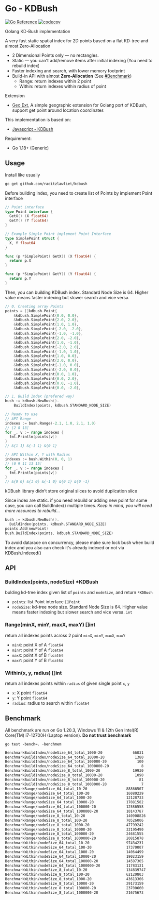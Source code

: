 # Go - KDBush

[![Go Reference](https://pkg.go.dev/badge/github.com/raditzlawliet/kdbush.svg)](https://pkg.go.dev/github.com/raditzlawliet/kdbush)
[![codecov](https://codecov.io/gh/raditzlawliet/kdbush/graph/badge.svg?token=0H3J4MQK59)](https://codecov.io/gh/raditzlawliet/kdbush)

Golang KD-Bush implementation

A very fast static spatial index for 2D points based on a flat KD-tree and almost Zero-Allocation

- 2 Dimensional Points only — no rectangles.
- Static — you can't add/remove items after initial indexing (You need to rebuild index)
- Faster indexing and search, with lower memory footprint
- Build-in API with almost **Zero-Allocation** (See [#Benchmark](#benchmark))
  - Range: return indexes within 2 point
  - Within: return indexes within radius of point

Extension

- [Geo Ext.](geo) A simple geographic extension for Golang port of KDBush, support get point around location coordinates

This implementation is based on:

- [Javascript - KDBush](https://github.com/mourner/kdbush)

Requirement:

- Go 1.18+ (Generic)

## Usage

Install like usually

```sh
go get github.com/raditzlawliet/kdbush
```

Before building index, you need to create list of Points by implement Point interface

```go
// Point interface
type Point interface {
  GetX() (X float64)
  GetY() (Y float64)
}

// Example Simple Point implement Point Interface
type SimplePoint struct {
  X, Y float64
}

func (p *SimplePoint) GetX() (X float64) {
  return p.X
}

func (p *SimplePoint) GetY() (Y float64) {
  return p.Y
}
```

Then, you can building KDBush index.
Standard Node Size is 64. Higher value means faster indexing but slower search and vice versa.

```go
// 0. Creating array Points
points = []kdbush.Point{
    &kdbush.SimplePoint{0.0, 0.0},
    &kdbush.SimplePoint{2.0, 2.0},
    &kdbush.SimplePoint{1.0, 1.0},
    &kdbush.SimplePoint{-2.0, -2.0},
    &kdbush.SimplePoint{-1.0, -1.0},
    &kdbush.SimplePoint{2.0, -2.0},
    &kdbush.SimplePoint{1.0, -1.0},
    &kdbush.SimplePoint{-2.0, 2.0},
    &kdbush.SimplePoint{-1.0, 1.0},
    &kdbush.SimplePoint{1.0, 0.0},
    &kdbush.SimplePoint{2.0, 0.0},
    &kdbush.SimplePoint{-1.0, 0.0},
    &kdbush.SimplePoint{-2.0, 0.0},
    &kdbush.SimplePoint{0.0, 1.0},
    &kdbush.SimplePoint{0.0, 2.0},
    &kdbush.SimplePoint{0.0, -1.0},
    &kdbush.SimplePoint{0.0, -2.0},

// 1. Build Index (prefered way)
bush := kdbush.NewBush().
    BuildIndex(points, kdbush.STANDARD_NODE_SIZE)

// Ready to use
// API Range
indexes := bush.Range(-2.1, 1.0, 2.1, 1.0)
// [2 8 13]
for _, v := range indexes {
  fmt.Println(points[v])
}
// &{1 1} &{-1 1} &{0 1}

// API Within X, Y with Radius
indexes := bush.Within(0, 0, 1)
// [0 9 11 13 15]
for _, v := range indexes {
  fmt.Println(points[v])
}
// &{0 0} &{1 0} &{-1 0} &{0 1} &{0 -1}

```

kDBush library didn't store original slices to avoid duplication slice

Since index are static. if you need rebuild or adding new point for some case, you can call BuildIndex() multiple times.
_Keep in mind, you will need more resources to rebuild..._

```go
bush := kdbush.NewBush().
  BuildIndex(points, kdbush.STANDARD_NODE_SIZE)
points.Add(newPoint)
bush.BuildIndex(points, kdbush.STANDARD_NODE_SIZE)
```

To avoid datarace on concurrency, please make sure lock bush when build index and you also can check it's already indexed or not via KDBush.Indexed()

## API

### BuildIndex(points, nodeSize) \*KDBush

bulding kd-tree index given list of `points` and `nodeSize`, and return `*KDBush`

- `points`: list Point interface `[]Point`
- `nodeSize`: kd-tree node size. Standard Node Size is 64. Higher value means faster indexing but slower search and vice versa. `int`

### Range(minX, minY, maxX, maxY) []int

return all indexes points across 2 point `minX`, `minY`, `maxX`, `maxY`

- `minX`: point X of A `float64`
- `minY`: point Y of A `float64`
- `maxX`: point X of B `float64`
- `maxY`: point Y of B `float64`

### Within(x, y, radius) []int

return all indexes points within `radius` of given single point `x`, `y`

- `x`: X point `float64`
- `y`: Y point `float64`
- `radius`: radius to search within `float64`

## Benchmark

All benchmark are run on Go 1.20.3, Windows 11 & 12th Gen Intel(R) Core(TM) i7-12700H (Laptop version). **Do not trust benchmark**

`go test -bench=. -benchmem`

```sh
BenchmarkBuildIndex/nodeSize_64_total_1000-20              66031             17605 ns/op           24576 B/op          2 allocs/op
BenchmarkBuildIndex/nodeSize_64_total_10000-20              1380            825414 ns/op          245760 B/op          2 allocs/op
BenchmarkBuildIndex/nodeSize_64_total_100000-20              100          10672552 ns/op         2408448 B/op          2 allocs/op
BenchmarkBuildIndex/nodeSize_64_total_1000000-20               8         125372525 ns/op        24010752 B/op          2 allocs/op
BenchmarkBuildIndex/nodeSize_8_total_1000-20               19930             58559 ns/op           24576 B/op          2 allocs/op
BenchmarkBuildIndex/nodeSize_8_total_10000-20               1090           1097253 ns/op          245760 B/op          2 allocs/op
BenchmarkBuildIndex/nodeSize_8_total_100000-20                81          14333335 ns/op         2408448 B/op          2 allocs/op
BenchmarkBuildIndex/nodeSize_8_total_1000000-20                7         164077629 ns/op        24010752 B/op          2 allocs/op
BenchmarkRange/nodeSize_64_total_10-20                  88866507                14.03 ns/op            0 B/op          0 allocs/op
BenchmarkRange/nodeSize_64_total_100-20                 16080229                76.07 ns/op            0 B/op          0 allocs/op
BenchmarkRange/nodeSize_64_total_1000-20                12128733                99.23 ns/op            0 B/op          0 allocs/op
BenchmarkRange/nodeSize_64_total_10000-20               17081582                69.91 ns/op            0 B/op          0 allocs/op
BenchmarkRange/nodeSize_64_total_100000-20              12586558                92.07 ns/op            0 B/op          0 allocs/op
BenchmarkRange/nodeSize_64_total_1000000-20             10143787               119.4 ns/op             0 B/op          0 allocs/op
BenchmarkRange/nodeSize_8_total_10-20                   140908826                8.477 ns/op           0 B/op          0 allocs/op
BenchmarkRange/nodeSize_8_total_100-20                  70526006                17.62 ns/op            0 B/op          0 allocs/op
BenchmarkRange/nodeSize_8_total_1000-20                 47799242                26.17 ns/op            0 B/op          0 allocs/op
BenchmarkRange/nodeSize_8_total_10000-20                32195490                38.34 ns/op            0 B/op          0 allocs/op
BenchmarkRange/nodeSize_8_total_100000-20               24681555                48.29 ns/op            0 B/op          0 allocs/op
BenchmarkRange/nodeSize_8_total_1000000-20              20815878                56.69 ns/op            0 B/op          0 allocs/op
BenchmarkWithin/nodeSize_64_total_10-20                 97434231                11.75 ns/op            0 B/op          0 allocs/op
BenchmarkWithin/nodeSize_64_total_100-20                17370007                66.08 ns/op            0 B/op          0 allocs/op
BenchmarkWithin/nodeSize_64_total_1000-20               14064499                90.85 ns/op            0 B/op          0 allocs/op
BenchmarkWithin/nodeSize_64_total_10000-20              19023159                61.59 ns/op            0 B/op          0 allocs/op
BenchmarkWithin/nodeSize_64_total_100000-20             14507365                81.15 ns/op            0 B/op          0 allocs/op
BenchmarkWithin/nodeSize_64_total_1000000-20            11783131               101.1 ns/op             0 B/op          0 allocs/op
BenchmarkWithin/nodeSize_8_total_10-20                  134839747                8.773 ns/op           0 B/op          0 allocs/op
BenchmarkWithin/nodeSize_8_total_100-20                 62120803                19.70 ns/op            0 B/op          0 allocs/op
BenchmarkWithin/nodeSize_8_total_1000-20                43613366                27.79 ns/op            0 B/op          0 allocs/op
BenchmarkWithin/nodeSize_8_total_10000-20               29173159                40.47 ns/op            0 B/op          0 allocs/op
BenchmarkWithin/nodeSize_8_total_100000-20              23700660                50.03 ns/op            0 B/op          0 allocs/op
BenchmarkWithin/nodeSize_8_total_1000000-20             21675673                55.10 ns/op            0 B/op          0 allocs/op
```
